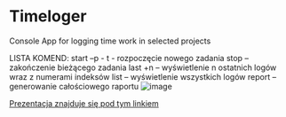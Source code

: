 # Timeloger
Console App for logging time work in selected projects

LISTA KOMEND:
start –p <nazwa projektu> - t<nazwa zadania> - rozpoczęcie nowego zadania
stop – zakończenie bieżącego zadania
last +n – wyświetlenie n ostatnich logów wraz z numerami indeksów
list – wyświetlenie wszystkich logów
report  – generowanie całościowego raportu
![image](https://github.com/Jaroslaw123/Timeloger/assets/123239878/40727595-ab1d-493e-a089-bab1144801db)

  
<a href="https://github.com/Jaroslaw123/Timeloger/blob/master/doc/prezentacja_Timeloger.pptx">Prezentacja znajduje się pod tym linkiem</a>
